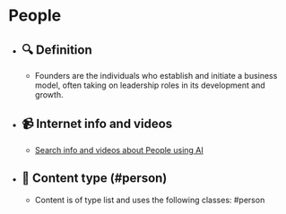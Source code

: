 # People
- ## 🔍 Definition
  - Founders are the individuals who establish and initiate a business model, often taking on leadership roles in its development and growth.
- ## 📹 Internet info and videos
  - [Search info and videos about People using AI](https://www.perplexity.ai/search?q=videos+about+People:+Founders+are+the+individuals+who+establish+and+initiate+a+business+model,+often+taking+on+leadership+roles+in+its+development+and+growth.
)
- ## 📰 Content type (#person)
  - Content is of type list and uses the following classes: #person

